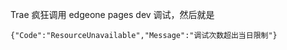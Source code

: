 Trae 疯狂调用 edgeone pages dev 调试，然后就是

```
{"Code":"ResourceUnavailable","Message":"调试次数超出当日限制"}

```

